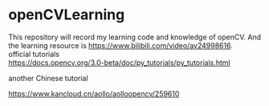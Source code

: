 # openCVLearning

This repository will record my learning code and knowledge of openCV. 
And the learning resource is https://www.bilibili.com/video/av24998616. <br>
official tutorials<br>
https://docs.opencv.org/3.0-beta/doc/py_tutorials/py_tutorials.html

another Chinese tutorial

https://www.kancloud.cn/aollo/aolloopencv/259610 